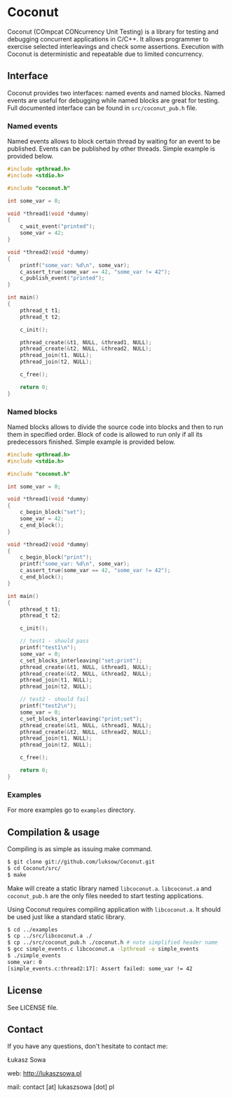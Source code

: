 # Coconut

Coconut (COmpcat CONcurrency Unit Testing) is a library for testing and debugging concurrent applications in C/C++. It allows programmer to exercise selected interleavings and check some assertions. Execution with Coconut is deterministic and repeatable due to limited concurrency.

## Interface

Coconut provides two interfaces: named events and named blocks. Named events are useful for debugging while named blocks are great for testing. Full documented interface can be found in `src/coconut_pub.h` file.

### Named events

Named events allows to block certain thread by waiting for an event to be published. Events can be published by other threads. Simple example is provided below.

```c
#include <pthread.h>
#include <stdio.h>

#include "coconut.h"

int some_var = 0;

void *thread1(void *dummy)
{
	c_wait_event("printed");
	some_var = 42;
}

void *thread2(void *dummy)
{
	printf("some_var: %d\n", some_var);
	c_assert_true(some_var == 42, "some_var != 42");
	c_publish_event("printed");
}

int main()
{
	pthread_t t1;
	pthread_t t2;

	c_init();

	pthread_create(&t1, NULL, &thread1, NULL);
	pthread_create(&t2, NULL, &thread2, NULL);
	pthread_join(t1, NULL);
	pthread_join(t2, NULL);

	c_free();

	return 0;
}
```

### Named blocks

Named blocks allows to divide the source code into blocks and then to run them in specified order. Block of code is allowed to run only if all its predecessors finished. Simple example is provided below.

```c
#include <pthread.h>
#include <stdio.h>

#include "coconut.h"

int some_var = 0;

void *thread1(void *dummy)
{
	c_begin_block("set");
	some_var = 42;
	c_end_block();
}

void *thread2(void *dummy)
{
	c_begin_block("print");
	printf("some_var: %d\n", some_var);
	c_assert_true(some_var == 42, "some_var != 42");
	c_end_block();
}

int main()
{
	pthread_t t1;
	pthread_t t2;

	c_init();

	// test1 - should pass
	printf("test1\n");
	some_var = 0;
	c_set_blocks_interleaving("set;print");
	pthread_create(&t1, NULL, &thread1, NULL);
	pthread_create(&t2, NULL, &thread2, NULL);
	pthread_join(t1, NULL);
	pthread_join(t2, NULL);

	// test2 - should fail
	printf("test2\n");
	some_var = 0;
	c_set_blocks_interleaving("print;set");
	pthread_create(&t1, NULL, &thread1, NULL);
	pthread_create(&t2, NULL, &thread2, NULL);
	pthread_join(t1, NULL);
	pthread_join(t2, NULL);

	c_free();

	return 0;
}
```

### Examples

For more examples go to `examples` directory.

## Compilation & usage

Compiling is as simple as issuing make command.

```bash
$ git clone git://github.com/luksow/Coconut.git
$ cd Coconut/src/
$ make
```

Make will create a static library named `libcoconut.a`. `libcoconut.a` and `coconut_pub.h` are the only files needed to start testing applications.

Using Coconut requires compiling application with `libcoconut.a`. It should be used just like a standard static library.

```bash
$ cd ../examples
$ cp ../src/libcoconut.a ./
$ cp ../src/coconut_pub.h ./coconut.h # note simplified header name
$ gcc simple_events.c libcoconut.a -lpthread -o simple_events
$ ./simple_events
some_var: 0
[simple_events.c:thread2:17]: Assert failed: some_var != 42
```

## License

See LICENSE file.

## Contact

If you have any questions, don't hesitate to contact me:

Łukasz Sowa

web: http://lukaszsowa.pl

mail: contact [at] lukaszsowa [dot] pl